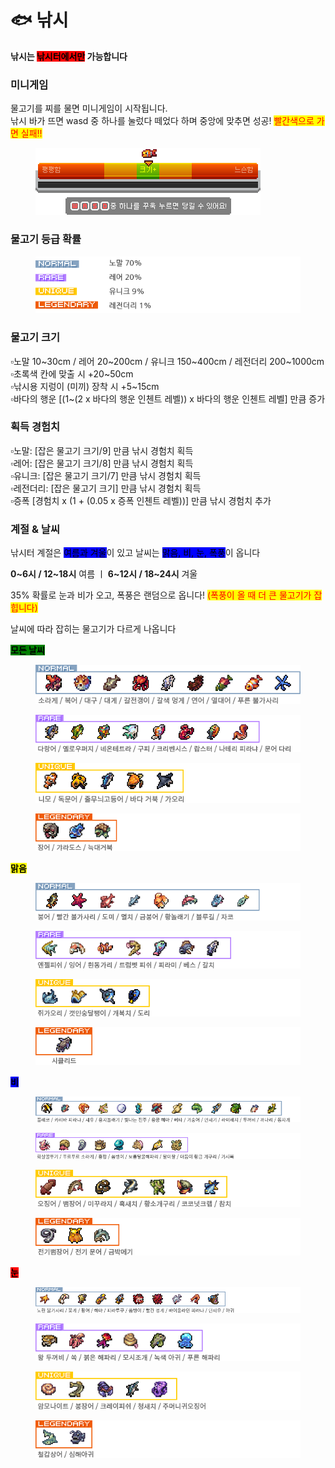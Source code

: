 # 🐟 낚시

**낚시는&#x20;**<mark style="background-color:red;">**낚시터에서만**</mark>**&#x20;가능합니다**



### **미니게임**

물고기를 찌를 물면 미니게임이 시작됩니다. \
낚시 바가 뜨면 wasd 중 하나를 눌렀다 떼었다 하며 중앙에 맞추면 성공! <mark style="color:red;">빨간색으로 가면 실패!!</mark>

<div align="left"><figure><img src="../../.gitbook/assets/낚시.png" alt=""><figcaption></figcaption></figure></div>



### **물고기 등급 확률**

<div align="left"><figure><img src="../../.gitbook/assets/물고기등급.png" alt=""><figcaption></figcaption></figure></div>



### **물고기 크기**

▫️노말 10\~30cm / 레어 20\~200cm / 유니크 150\~400cm / 레전더리 200\~1000cm\
▫️초록색 칸에 맞출 시 +20\~50cm \
▫️낚시용 지렁이 (미끼) 장착 시 +5\~15cm\
▫️바다의 행운 \[(1\~(2 x 바다의 행운 인첸트 레벨)) x 바다의 행운 인첸트 레벨] 만큼 증가



### 획득 **경험치**

▫️노말: \[잡은 물고기 크기/9] 만큼 낚시 경험치 획득\
▫️레어: \[잡은 물고기 크기/8] 만큼 낚시 경험치 획득\
▫️유니크: \[잡은 물고기 크기/7] 만큼 낚시 경험치 획득\
▫️레전더리: \[잡은 물고기 크기] 만큼 낚시 경험치 획득\
▫️증폭 \[경험치 x (1 + (0.05 x 증폭 인첸트 레벨))] 만큼 낚시 경험치 추가



### **계절 & 날씨**

낚시터 계절은 <mark style="background-color:blue;">여름과 겨울</mark>이 있고 날씨는 <mark style="background-color:blue;">맑음, 비, 눈, 폭풍</mark>이 옵니다

**0\~6시 / 12\~18시** 여름  ㅣ  **6\~12시 / 18\~24시** 겨울

35% 확률로 눈과 비가 오고, 폭풍은 랜덤으로 옵니다! <mark style="color:red;">(폭풍이 올 때 더 큰 물고기가 잡힙니다)</mark>



날씨에 따라 잡히는 물고기가 다르게 나옵니다

<mark style="background-color:green;">**모든 날씨**</mark>

<div align="left"><figure><img src="../../.gitbook/assets/1 (1).png" alt=""><figcaption></figcaption></figure></div>

<div align="left"><figure><img src="../../.gitbook/assets/2 (3).png" alt=""><figcaption></figcaption></figure></div>

<div align="left"><figure><img src="../../.gitbook/assets/3 (1).png" alt=""><figcaption></figcaption></figure></div>

<div align="left"><figure><img src="../../.gitbook/assets/4.png" alt=""><figcaption></figcaption></figure></div>



<mark style="background-color:yellow;">**맑음**</mark>

<div align="left"><figure><img src="../../.gitbook/assets/11.png" alt=""><figcaption></figcaption></figure></div>

<div align="left"><figure><img src="../../.gitbook/assets/22.png" alt=""><figcaption></figcaption></figure></div>

<div align="left"><figure><img src="../../.gitbook/assets/33.png" alt=""><figcaption></figcaption></figure></div>

<div align="left"><figure><img src="../../.gitbook/assets/44.png" alt=""><figcaption></figcaption></figure></div>



<mark style="background-color:blue;">**비**</mark>

<figure><img src="../../.gitbook/assets/111.png" alt=""><figcaption></figcaption></figure>

<figure><img src="../../.gitbook/assets/222.png" alt=""><figcaption></figcaption></figure>

<div align="left"><figure><img src="../../.gitbook/assets/333 (1).png" alt=""><figcaption></figcaption></figure></div>

<div align="left"><figure><img src="../../.gitbook/assets/444.png" alt=""><figcaption></figcaption></figure></div>



<mark style="background-color:red;">**눈**</mark>

<figure><img src="../../.gitbook/assets/1111.png" alt=""><figcaption></figcaption></figure>

<div align="left"><figure><img src="../../.gitbook/assets/2222.png" alt=""><figcaption></figcaption></figure></div>

<div align="left"><figure><img src="../../.gitbook/assets/3333.png" alt=""><figcaption></figcaption></figure></div>

<div align="left"><figure><img src="../../.gitbook/assets/4444.png" alt=""><figcaption></figcaption></figure></div>
